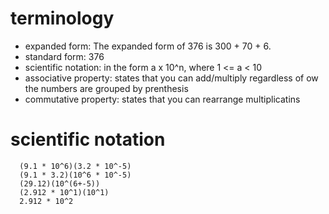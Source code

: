# terminology
  - expanded form: The expanded form of 376 is 300 + 70 + 6.
  - standard form: 376
  - scientific notation: in the form a x 10^n, where 1 <= a < 10
  - associative property: states that you can add/multiply regardless of ow the numbers are grouped by prenthesis
  - commutative property: states that you can rearrange multiplicatins

# scientific notation
```
  (9.1 * 10^6)(3.2 * 10^-5)
  (9.1 * 3.2)(10^6 * 10^-5)
  (29.12)(10^(6+-5))
  (2.912 * 10^1)(10^1)
  2.912 * 10^2
```
